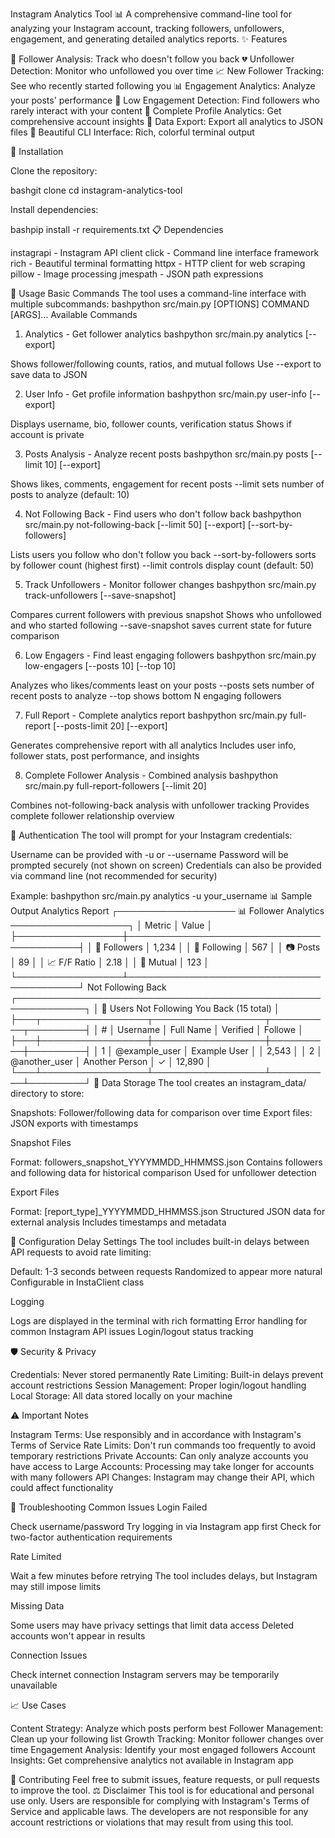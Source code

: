Instagram Analytics Tool 📊
A comprehensive command-line tool for analyzing your Instagram account, tracking followers, unfollowers, engagement, and generating detailed analytics reports.
✨ Features

👥 Follower Analysis: Track who doesn't follow you back
💔 Unfollower Detection: Monitor who unfollowed you over time
📈 New Follower Tracking: See who recently started following you
📊 Engagement Analytics: Analyze your posts' performance
👻 Low Engagement Detection: Find followers who rarely interact with your content
📱 Complete Profile Analytics: Get comprehensive account insights
📁 Data Export: Export all analytics to JSON files
🎨 Beautiful CLI Interface: Rich, colorful terminal output

🚀 Installation

Clone the repository:

bashgit clone <repository-url>
cd instagram-analytics-tool

Install dependencies:

bashpip install -r requirements.txt
📋 Dependencies

instagrapi - Instagram API client
click - Command line interface framework
rich - Beautiful terminal formatting
httpx - HTTP client for web scraping
pillow - Image processing
jmespath - JSON path expressions

🎯 Usage
Basic Commands
The tool uses a command-line interface with multiple subcommands:
bashpython src/main.py [OPTIONS] COMMAND [ARGS]...
Available Commands
1. Analytics - Get follower analytics
bashpython src/main.py analytics [--export]

Shows follower/following counts, ratios, and mutual follows
Use --export to save data to JSON

2. User Info - Get profile information
bashpython src/main.py user-info [--export]

Displays username, bio, follower counts, verification status
Shows if account is private

3. Posts Analysis - Analyze recent posts
bashpython src/main.py posts [--limit 10] [--export]

Shows likes, comments, engagement for recent posts
--limit sets number of posts to analyze (default: 10)

4. Not Following Back - Find users who don't follow back
bashpython src/main.py not-following-back [--limit 50] [--export] [--sort-by-followers]

Lists users you follow who don't follow you back
--sort-by-followers sorts by follower count (highest first)
--limit controls display count (default: 50)

5. Track Unfollowers - Monitor follower changes
bashpython src/main.py track-unfollowers [--save-snapshot]

Compares current followers with previous snapshot
Shows who unfollowed and who started following
--save-snapshot saves current state for future comparison

6. Low Engagers - Find least engaging followers
bashpython src/main.py low-engagers [--posts 10] [--top 10]

Analyzes who likes/comments least on your posts
--posts sets number of recent posts to analyze
--top shows bottom N engaging followers

7. Full Report - Complete analytics report
bashpython src/main.py full-report [--posts-limit 20] [--export]

Generates comprehensive report with all analytics
Includes user info, follower stats, post performance, and insights

8. Complete Follower Analysis - Combined analysis
bashpython src/main.py full-report-followers [--limit 20]

Combines not-following-back analysis with unfollower tracking
Provides complete follower relationship overview

🔐 Authentication
The tool will prompt for your Instagram credentials:

Username can be provided with -u or --username
Password will be prompted securely (not shown on screen)
Credentials can also be provided via command line (not recommended for security)

Example:
bashpython src/main.py analytics -u your_username
📊 Sample Output
Analytics Report
┌─────────────────── 📊 Follower Analytics ───────────────────┐
│ Metric          │                                    Value │
├─────────────────┼──────────────────────────────────────────┤
│ 👥 Followers    │                                    1,234 │
│ 👤 Following    │                                      567 │
│ 📷 Posts        │                                       89 │
│ 📈 F/F Ratio    │                                     2.18 │
│ 🤝 Mutual       │                                      123 │
└─────────────────┴──────────────────────────────────────────┘
Not Following Back
┌─────────────────────────────────────────────────────────────┐
│           😤 Users Not Following You Back (15 total)        │
├───┬─────────────────┬──────────────────┬──────────┬─────────┤
│ # │ Username        │ Full Name        │ Verified │ Followe │
├───┼─────────────────┼──────────────────┼──────────┼─────────┤
│ 1 │ @example_user   │ Example User     │          │   2,543 │
│ 2 │ @another_user   │ Another Person   │    ✓     │  12,890 │
└───┴─────────────────┴──────────────────┴──────────┴─────────┘
📁 Data Storage
The tool creates an instagram_data/ directory to store:

Snapshots: Follower/following data for comparison over time
Export files: JSON exports with timestamps

Snapshot Files

Format: followers_snapshot_YYYYMMDD_HHMMSS.json
Contains followers and following data for historical comparison
Used for unfollower detection

Export Files

Format: [report_type]_YYYYMMDD_HHMMSS.json
Structured JSON data for external analysis
Includes timestamps and metadata

🔧 Configuration
Delay Settings
The tool includes built-in delays between API requests to avoid rate limiting:

Default: 1-3 seconds between requests
Randomized to appear more natural
Configurable in InstaClient class

Logging

Logs are displayed in the terminal with rich formatting
Error handling for common Instagram API issues
Login/logout status tracking

🛡️ Security & Privacy

Credentials: Never stored permanently
Rate Limiting: Built-in delays prevent account restrictions
Session Management: Proper login/logout handling
Local Storage: All data stored locally on your machine

⚠️ Important Notes

Instagram Terms: Use responsibly and in accordance with Instagram's Terms of Service
Rate Limits: Don't run commands too frequently to avoid temporary restrictions
Private Accounts: Can only analyze accounts you have access to
Large Accounts: Processing may take longer for accounts with many followers
API Changes: Instagram may change their API, which could affect functionality

🐛 Troubleshooting
Common Issues
Login Failed

Check username/password
Try logging in via Instagram app first
Check for two-factor authentication requirements

Rate Limited

Wait a few minutes before retrying
The tool includes delays, but Instagram may still impose limits

Missing Data

Some users may have privacy settings that limit data access
Deleted accounts won't appear in results

Connection Issues

Check internet connection
Instagram servers may be temporarily unavailable

📈 Use Cases

Content Strategy: Analyze which posts perform best
Follower Management: Clean up your following list
Growth Tracking: Monitor follower changes over time
Engagement Analysis: Identify your most engaged followers
Account Insights: Get comprehensive analytics not available in Instagram app

🤝 Contributing
Feel free to submit issues, feature requests, or pull requests to improve the tool.
⚖️ Disclaimer
This tool is for educational and personal use only. Users are responsible for complying with Instagram's Terms of Service and applicable laws. The developers are not responsible for any account restrictions or violations that may result from using this tool.
